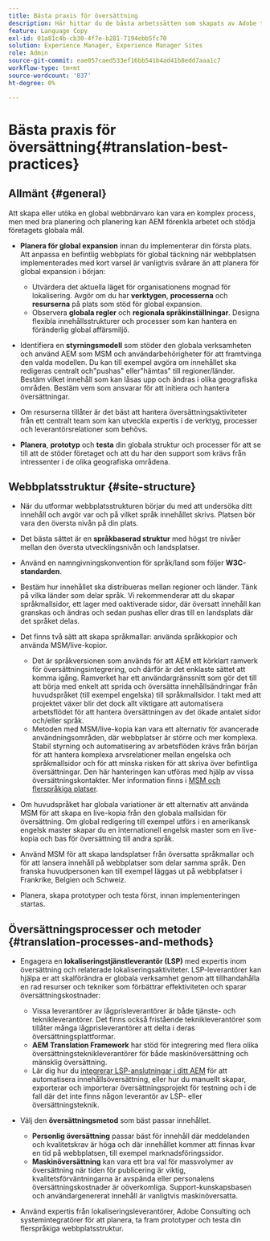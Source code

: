 ```yaml
---
title: Bästa praxis för översättning
description: Här hittar du de bästa arbetssätten som skapats av Adobe tekniker och konsultteam så att du kan komma igång med översättningsprojekt.
feature: Language Copy
exl-id: 01a81c4b-cb30-4f7e-b281-7194ebb5fc70
solution: Experience Manager, Experience Manager Sites
role: Admin
source-git-commit: eae057caed533ef16bb541b4ad41b8edd7aaa1c7
workflow-type: tm+mt
source-wordcount: '837'
ht-degree: 0%

---
```


# Bästa praxis för översättning{#translation-best-practices}

## Allmänt {#general}

Att skapa eller utöka en global webbnärvaro kan vara en komplex process, men med bra planering och planering kan AEM förenkla arbetet och stödja företagets globala mål.

* **Planera för global expansion** innan du implementerar din första plats. Att anpassa en befintlig webbplats för global täckning när webbplatsen implementerades med kort varsel är vanligtvis svårare än att planera för global expansion i början:

   * Utvärdera det aktuella läget för organisationens mognad för lokalisering. Avgör om du har **verktygen**, **processerna** och **resurserna** på plats som stöd för global expansion.
   * Observera **globala regler** och **regionala språkinställningar**. Designa flexibla innehållsstrukturer och processer som kan hantera en föränderlig global affärsmiljö.

* Identifiera en **styrningsmodell** som stöder den globala verksamheten och använd AEM som MSM och användarbehörigheter för att framtvinga den valda modellen. Du kan till exempel avgöra om innehållet ska redigeras centralt och&quot;pushas&quot; eller&quot;hämtas&quot; till regioner/länder. Bestäm vilket innehåll som kan låsas upp och ändras i olika geografiska områden. Bestäm vem som ansvarar för att initiera och hantera översättningar.
* Om resurserna tillåter är det bäst att hantera översättningsaktiviteter från ett centralt team som kan utveckla expertis i de verktyg, processer och leverantörsrelationer som behövs.
* **Planera**, **prototyp** och **testa** din globala struktur och processer för att se till att de stöder företaget och att du har den support som krävs från intressenter i de olika geografiska områdena.

## Webbplatsstruktur {#site-structure}

* När du utformar webbplatsstrukturen börjar du med att undersöka ditt innehåll och avgör var och på vilket språk innehållet skrivs. Platsen bör vara den översta nivån på din plats.
* Det bästa sättet är en **språkbaserad struktur** med högst tre nivåer mellan den översta utvecklingsnivån och landsplatser.
* Använd en namngivningskonvention för språk/land som följer **W3C-standarden**.
* Bestäm hur innehållet ska distribueras mellan regioner och länder. Tänk på vilka länder som delar språk. Vi rekommenderar att du skapar språkmallsidor, ett lager med oaktiverade sidor, där översatt innehåll kan granskas och ändras och sedan pushas eller dras till en landsplats där det språket delas.
* Det finns två sätt att skapa språkmallar: använda språkkopior och använda MSM/live-kopior.

   * Det är språkversionen som används för att AEM ett körklart ramverk för översättningsintegrering, och därför är det enklaste sättet att komma igång. Ramverket har ett användargränssnitt som gör det till att börja med enkelt att sprida och översätta innehållsändringar från huvudspråket (till exempel engelska) till språkmallsidor. I takt med att projektet växer blir det dock allt viktigare att automatisera arbetsflödet för att hantera översättningen av det ökade antalet sidor och/eller språk.
   * Metoden med MSM/live-kopia kan vara ett alternativ för avancerade användningsområden, där webbplatser är större och mer komplexa. Stabil styrning och automatisering av arbetsflöden krävs från början för att hantera komplexa arvsrelationer mellan engelska och språkmallsidor och för att minska risken för att skriva över befintliga översättningar. Den här hanteringen kan utföras med hjälp av vissa översättningskontakter. Mer information finns i [MSM och flerspråkiga platser](/help/sites-administering/msm-best-practices.md#msm-and-multilingual-websites).

* Om huvudspråket har globala variationer är ett alternativ att använda MSM för att skapa en live-kopia från den globala mallsidan för översättning. Om global redigering till exempel utförs i en amerikansk engelsk master skapar du en internationell engelsk master som en live-kopia och bas för översättning till andra språk.
* Använd MSM för att skapa landsplatser från översatta språkmallar och för att lansera innehåll på webbplatser som delar samma språk. Den franska huvudpersonen kan till exempel läggas ut på webbplatser i Frankrike, Belgien och Schweiz.
* Planera, skapa prototyper och testa först, innan implementeringen startas.

## Översättningsprocesser och metoder {#translation-processes-and-methods}

* Engagera en **lokaliseringstjänstleverantör (LSP)** med expertis inom översättning och relaterade lokaliseringsaktiviteter. LSP-leverantörer kan hjälpa er att skalförändra er globala verksamhet genom att tillhandahålla en rad resurser och tekniker som förbättrar effektiviteten och sparar översättningskostnader:

   * Vissa leverantörer av lågprisleverantörer är både tjänste- och teknikleverantörer. Det finns också fristående teknikleverantörer som tillåter många lågprisleverantörer att delta i deras översättningsplattformar.
   * **AEM Translation Framework** har stöd för integrering med flera olika översättningsteknikleverantörer för både maskinöversättning och mänsklig översättning.
   * Lär dig hur du [integrerar LSP-anslutningar i ditt AEM](/help/sites-administering/translation.md) för att automatisera innehållsöversättning, eller hur du manuellt skapar, exporterar och importerar översättningsprojekt för testning och i de fall där det inte finns någon leverantör av LSP- eller översättningsteknik.

* Välj den **översättningsmetod** som bäst passar innehållet.

   * **Personlig översättning** passar bäst för innehåll där meddelanden och kvalitetskrav är höga och där innehållet kommer att finnas kvar en tid på webbplatsen, till exempel marknadsföringssidor.
   * **Maskinöversättning** kan vara ett bra val för massvolymer av översättning när tiden för publicering är viktig, kvalitetsförväntningarna är avspända eller personalens översättningskostnader är oöverkomliga. Support-kunskapsbasen och användargenererat innehåll är vanligtvis maskinöversatta.

* Använd expertis från lokaliseringsleverantörer, Adobe Consulting och systemintegratörer för att planera, ta fram prototyper och testa din flerspråkiga webbplatsstruktur.
